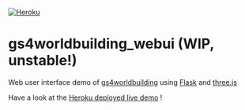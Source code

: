 [![Heroku](https://heroku-badge.herokuapp.com/?app=gs4worldbuilding-webui)](https://gs4worldbuilding-webui.herokuapp.com/)

# gs4worldbuilding_webui (WIP, unstable!)

Web user interface demo of [gs4worldbuilding](https://github.com/vialdj/gs4worldbuilding) using [Flask](https://flask.palletsprojects.com/en/2.0.x/) and [three.js](https://threejs.org)

Have a look at the [Heroku deployed live demo](https://gs4worldbuilding-webui.herokuapp.com/) !
